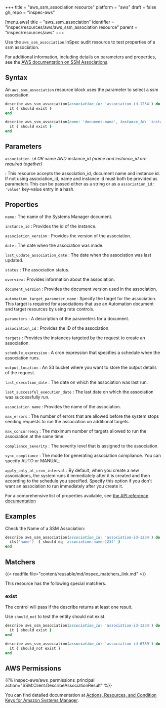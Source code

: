 +++
title = "aws_ssm_association resource"
platform = "aws"
draft = false
gh_repo = "inspec-aws"

[menu.aws]
title = "aws_ssm_association"
identifier = "inspec/resources/aws/aws_ssm_association resource"
parent = "inspec/resources/aws"
+++

Use the `aws_ssm_association` InSpec audit resource to test properties of a ssm association.

For additional information, including details on parameters and properties, see the [AWS documentation on SSM Associations](https://docs.aws.amazon.com/systems-manager/latest/userguide/sysman-state-assoc.html).

## Syntax

 An `aws_ssm_association` resource block uses the parameter to select a ssm association.

```ruby
describe aws_ssm_association(association_id: 'association-id-1234') do
  it { should exist }
end
```

```ruby
describe aws_ssm_association(name: 'document-name', instance_id: 'instance-id') do
  it { should exist }
end
```

## Parameters

`association_id` _OR_ name _AND_ instance_id _(name and instance_id are required together)_

: This resource accepts the association_id, document name and instance id. If not using association_id, name and instance id must both be provided as parameters
  This can be passed either as a string or as a `association_id: 'value'` key-value entry in a hash.

## Properties

`name`
: The name of the Systems Manager document.

`instance_id`
: Provides the id of the instance.

`association_version`
: Provides the version of the association.

`date`
: The date when the association was made.

`last_update_association_date`
: The date when the association was last updated.

`status`
: The association status.

`overview`
: Provides information about the association.

`document_version`
: Provides the document version used in the association.

`automation_target_parameter_name`
: Specify the target for the association. This target is required for associations that use an Automation document and target resources by using rate controls.

`parameters`
: A description of the parameters for a document.

`association_id`
: Provides the ID of the association.

`targets`
: Provides the instances targeted by the request to create an association.

`schedule_expression`
: A cron expression that specifies a schedule when the association runs.

`output_location`
: An S3 bucket where you want to store the output details of the request.

`last_execution_date`
: The date on which the association was last run.

`last_successful_execution_date`
: The last date on which the association was successfully run.

`association_name`
: Provides the name of the association.

`max_errors`
: The number of errors that are allowed before the system stops sending requests to run the association on additional targets.

`max_concurrency`
: The maximum number of targets allowed to run the association at the same time.

`compliance_severity`
: The severity level that is assigned to the association.

`sync_compliance`
: The mode for generating association compliance. You can specify AUTO or MANUAL.

`apply_only_at_cron_interval`
: By default, when you create a new associations, the system runs it immediately after it is created and then according to the schedule you specified. Specify this option if you don't want an association to run immediately after you create it.

For a comprehensive list of properties available, see [the API reference documentation](https://docs.aws.amazon.com/systems-manager/latest/APIReference/API_Association.html)

## Examples

Check the Name of a SSM Association:

```ruby
describe aws_ssm_association(association_id: 'association-id-1234') do
  its('name')  { should eq 'association-name-1234' }
end
```

## Matchers

{{< readfile file="content/reusable/md/inspec_matchers_link.md" >}}

This resource has the following special matchers.

### exist

The control will pass if the describe returns at least one result.

Use `should_not` to test the entity should not exist.

```ruby
describe aws_ssm_association(association_id: 'association-id-1234') do
  it { should exist }
end
```

```ruby
describe aws_ssm_association(association_id: 'association-id-6789') do
  it { should_not exist }
end
```

## AWS Permissions

{{% inspec-aws/aws_permissions_principal action="SSM:Client:DescribeAssociationResult" %}}

You can find detailed documentation at [Actions, Resources, and Condition Keys for Amazon Systems Manager](https://docs.aws.amazon.com/IAM/latest/UserGuide/list_awssystemsmanager.html).
